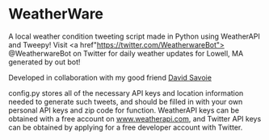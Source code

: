 # WeatherWare
A local weather condition tweeting script made in Python using WeatherAPI and Tweepy!
Visit <a href"https://twitter.com/WeatherwareBot"> @WeatherwareBot </a> on Twitter for daily weather updates for Lowell, MA generated by out bot!

Developed in collaboration with my good friend <a href="https://github.com/dhsavoie"> David Savoie </a>

config.py stores all of the necessary API keys and location information needed to generate such tweets, and should be filled in with your own personal API keys and zip code for function. WeatherAPI keys can be obtained with a free account on www.weatherapi.com, and Twitter API keys can be obtained by applying for a free developer account with Twitter.
